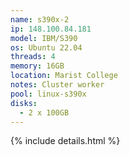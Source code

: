 ```yaml
---
name: s390x-2
ip: 148.100.84.181
model: IBM/S390
os: Ubuntu 22.04
threads: 4
memory: 16GB
location: Marist College
notes: Cluster worker
pool: linux-s390x
disks:
  - 2 x 100GB
---
```

{% include details.html %} 

